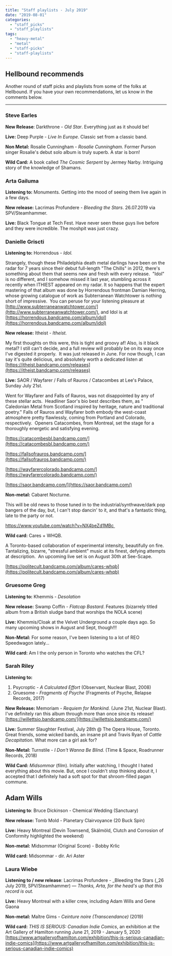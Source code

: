 ```yaml
---
title: "Staff playlists - July 2019"
date: "2019-08-01"
categories: 
  - "staff_picks"
  - "staff_playlists"
tags: 
  - "heavy-metal"
  - "metal"
  - "staff-picks"
  - "staff-playlists"
---
```


## Hellbound recommends

Another round of staff picks and playlists from some of the folks at Hellbound. If you have your own recommendations, let us know in the comments below.

* * *

### Steve Earles

**New Release**: Darkthrone - _Old Star_. Everything just as it should be!

**Live:** Deep Purple - _Live In Europe_. Classic set from a classic band.

**Non Metal:** Rosalie Cunningham - _Rosalie Cunningham_. Former Purson singer Rosalie's debut solo album is truly superb. A star is born!

**Wild Card:** A book called _The Cosmic Serpent_ by Jermey Narby. Intriguing story of the knowledge of Shamans.

### Arta Gailuma

**Listening to:** Monuments. Getting into the mood of seeing them live again in a few days.

**New release:** Lacrimas Profundere - _Bleeding the Stars_. 26.07.2019 via SPV/Steamhammer.

**Live:** Black Tongue at Tech Fest. Have never seen these guys live before and they were incredible. The moshpit was just crazy.

### Danielle Griscti

**Listening to:** Horrendous - _Idol._

Strangely, though these Philadelphia death metal darlings have been on the radar for 7 years since their debut full-length "The Chills" in 2012, there's something about them that seems new and fresh with every release.  "Idol" is no different, and I somehow missed it last year, stumbling across it recently when ITHIEST appeared on my radar. It so happens that the expert mastering of that album was done by Horrendous frontman Damian Herring, whose growing catalogue of work as Subterranean Watchtower is nothing short of impressive.  You can peruse for your listening pleasure at [http://www.subterraneanwatchtower.com/](http://www.subterraneanwatchtower.com/), and Idol is at [https://horrendous.bandcamp.com/album/idol](https://horrendous.bandcamp.com/album/idol)

**New release:** Itheist - _Itheist._

My first thoughts on this were, this is tight and groovy af! Also, is it black metal? I still can't decide, and a full review will probably be on its way once I've digested it properly.  It was just released in June. For now though, I can say it's quite delicious, and absolutely worth a dedicated listen at [https://itheist.bandcamp.com/releases](https://itheist.bandcamp.com/releases)

**Live:** SAOR / Wayfarer / Falls of Rauros / Catacombes at Lee's Palace, Sunday July 21st.

Went for Wayfarer and Falls of Rauros, was not disappointed by any of these stellar acts.  Headliner Saor's bio best describes them, as " Caledonian Metal from Scotland inspired by heritage, nature and traditional poetry." Falls of Rauros and Wayfarer both embody the west-coast atmosphere pretty flawlessly, coming from Portland and Colorado, respectively.  Openers Catacombes, from Montreal, set the stage for a thoroughly energetic and satisfying evening.

[https://catacombesbl.bandcamp.com/](https://catacombesbl.bandcamp.com/)

[https://fallsofrauros.bandcamp.com/](https://fallsofrauros.bandcamp.com/)

[https://wayfarercolorado.bandcamp.com/](https://wayfarercolorado.bandcamp.com/)

[https://saor.bandcamp.com/](https://saor.bandcamp.com/)

**Non-metal:** Cabaret Nocturne.

This will be old news to those tuned in to the industrial/synthwave/dark pop bangers of the day, but, I can't stop dancin' to it, and that's a fantastic thing, late to the party or not.  

https://www.youtube.com/watch?v=NX4beZd1MBc 

**Wild card:** Cares + WHQB.

A Toronto-based collaboration of experimental intensity, beautifully on fire.  Tantalizing, bizarre, "stressful ambient" music at its finest, defying attempts at description.  An upcoming live set is on August 30th at See-Scape.

[https://politecult.bandcamp.com/album/cares-whqb](https://politecult.bandcamp.com/album/cares-whqb)

### Gruesome Greg

**Listening to:** Khemmis - _Desolation_

**New release:** Swamp Coffin - _Flatcap Bastard_. Features (bizarrely titled album from a British sludge band that worships the NOLA scene)

**Live:** Khemmis/Cloak at the Velvet Underground a couple days ago. So many upcoming shows in August and Sept, though!!!

**Non-Metal:** For some reason, I've been listening to a lot of REO Speedwagon lately…

**Wild card:** Am I the only person in Toronto who watches the CFL?

### Sarah Riley

**Listening to:**

1. Psycroptic - _A Calculated Effort_ (Observant, Nuclear Blast, 2008)
2. Gruesome - _Fragments of Psyche_ (Fragments of Psyche, Relapse Records, 2017)

**New Release:** Memoriam - _Requiem_ _for Mankind._ (June 21st, Nuclear Blast). I've definitely ran this album through more than once since its release! [https://willettsio.bandcamp.com/](https://willettsio.bandcamp.com/)

**Live:** Summer Slaughter Festival, July 28th @ The Opera House, Toronto. Great friends, some wicked bands, an insane pit and Travis Ryan of _Cattle Decapitation._ What more can a girl ask for? 

**Non-Metal:** Turnstile - _I Don't Wanna Be Blind._ (Time & Space, Roadrunner Records, 2018)

**Wild Card:** _Midsommar_ (film). Initially after watching, I thought I hated everything about this movie. But, once I couldn't stop thinking about it, I accepted that I definitely had a soft spot for that shroom-filled pagan commune. 

## Adam Wills

**Listening to**: Bruce Dickinson - Chemical Wedding (Sanctuary)

**New release:** Tomb Mold - Planetary Clairvoyance (20 Buck Spin)

**Live:** Heavy Montreal (Devin Townsend, Skálmöld, Clutch and Corrosion of Conformity highlighted the weekend)

**Non-metal:** Midsommar (Original Score) - Bobby Krlic

**Wild card:** Midsommar - dir. Ari Aster

### Laura Wiebe

**Listening to / new release**: Lacrimas Profundere - _Bleeding the Stars (_26 July 2019, SPV/Steamhammer) — _Thanks, Arta, for the head's up that this record is out._

**Live:** Heavy Montreal with a killer crew, including Adam Wills and Gene Gaona 

**Non-metal:** Maître Gims - _Ceinture noire (Transcendance)_ (2019)

**Wild card:** _THIS IS SERIOUS: Canadian Indie Comics_, an exhibition at the Art Gallery of Hamilton running June 21, 2019 - January 5, 2020 [https://www.artgalleryofhamilton.com/exhibition/this-is-serious-canadian-indie-comics](https://www.artgalleryofhamilton.com/exhibition/this-is-serious-canadian-indie-comics)
